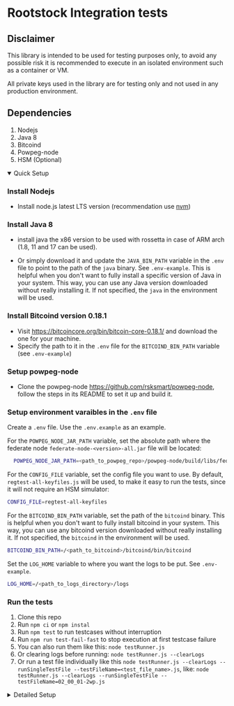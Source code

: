 # Rootstock Integration tests

## Disclaimer

This library is intended to be used for testing purposes only, to avoid any possible risk it is recommended to execute in an isolated environment such as a container or VM.

All private keys used in the library are for testing only and not used in any production environment.

## Dependencies

1) Nodejs
2) Java 8
3) Bitcoind
4) Powpeg-node
5) HSM (Optional)

<details open>
  <summary>Quick Setup</summary>

  ### Install Nodejs

  - Install node.js latest LTS version (recommendation use [nvm](https://formulae.brew.sh/formula/nvm))

  ### Install Java 8

  - install java the x86 version to be used with rossetta in case of ARM arch (1.8, 11 and 17 can be used).
  
  - Or simply download it and update the `JAVA_BIN_PATH` variable in the `.env` file to point to the path of the `java` binary. See `.env-example`.  This is helpful when you don't want to fully install a specific version of Java in your system. This way, you can use any Java version downloaded without really installing it. If not specified, the `java` in the environment will be used.

  ### Install Bitcoind version 0.18.1

  - Visit https://bitcoincore.org/bin/bitcoin-core-0.18.1/ and download the one for your machine.
  - Specify the path to it in the `.env` file for the `BITCOIND_BIN_PATH` variable (see `.env-example`)

  ### Setup powpeg-node

  - Clone the powpeg-node https://github.com/rsksmart/powpeg-node, follow the steps in its README to set it up and build it.

  ### Setup environment varaibles in the `.env` file

  Create a `.env` file. Use the `.env.example` as an example.

  For the `POWPEG_NODE_JAR_PATH` variable, set the absolute path where the federate node `federate-node-<version>-all.jar` file will be located:

  ```bash
    POWPEG_NODE_JAR_PATH=<path_to_powpeg_repo>/powpeg-node/build/libs/federate-node-SNAPSHOT-6.3.0.0-all.jar
  ```

  For the `CONFIG_FILE` variable, set the config file you want to use. By default, `regtest-all-keyfiles.js` will be used, to make it easy to run the tests, since it will not require an HSM simulator:

  ```bash
  CONFIG_FILE=regtest-all-keyfiles
  ```

  For the `BITCOIND_BIN_PATH` variable, set the path of the `bitcoind` binary. This is helpful when you don't want to fully install bitcoind in your system. This way, you can use any bitcoind version downloaded without really installing it. If not specified, the `bitcoind` in the environment will be used.

  ```bash
  BITCOIND_BIN_PATH=/<path_to_bitcoind>/bitcoind/bin/bitcoind
  ```

  Set the `LOG_HOME` variable to where you want the logs to be put. See `.env-example`.

  ```bash
  LOG_HOME=/<path_to_logs_directory>/logs
  ```

  ### Run the tests

   1. Clone this repo
   2. Run `npm ci` or `npm instal`
   3. Run `npm test` to run testcases without interruption
   4. Run `npm run test-fail-fast` to stop execution at first testcase failure
   5. You can also run them like this: `node testRunner.js`
   6. Or clearing logs before running: `node testRunner.js --clearLogs`
   7. Or run a test file individually like this `node testRunner.js --clearLogs --runSingleTestFile --testFileName=<test_file_name>.js`, like: `node testRunner.js --clearLogs --runSingleTestFile --testFileName=02_00_01-2wp.js`

</details>

<details>
  <summary>Detailed Setup</summary>
<details open>
  <summary>Nodejs</summary>
  - Install node.js latest LTS version (recommendation use [nvm](https://formulae.brew.sh/formula/nvm))
</details>

<details open>
  <summary>Java 8</summary>
    - install java the x86 version to be used with rossetta in case of ARM arch (1.8, 11 and 17 can be used).
  
    - Or simply download it and update the `JAVA_BIN_PATH` variable in the `.env` file to point to the path of the `java` binary. See `.env-example`.  This is helpful when you don't want to fully install a specific version of Java in your system. This way, you can use any Java version downloaded without really installing it. If not specified, the `java` in the environment will be used.
</details>

<details open>
  <summary>Bitcoind</summary>

  Current pipeline in jenkins is running bitcoind 0.17, 0.18.1 works for local execution.

  - Download
    - Go to https://bitcoin.org/en/release/v0.18.1 in this page there is the link to the download sources https://bitcoincore.org/bin/bitcoin-core-0.18.1/
  
    - Select the *.tar.gz file according to your OS (for MacOS sillicon [bitcoin-0.18.1-osx64.tar.gz](https://bitcoincore.org/bin/bitcoin-core-0.18.1/bitcoin-0.18.1-osx64.tar.gz))
    to use curl instead use `curl -O https://bitcoin.org/bin/bitcoin-core-0.18.1/bitcoin-0.18.1-osx64.tar.gz`

  - Decompress and copy the path to the folder.
    - Run in terminal `sudo cp <path to bitcoin-core folder>/bin/bitcoin* /usr/local/bin`. Or specify the path to it in the `.env` file for the `BITCOIND_BIN_PATH` variable (see `.env-example`).
  
  - create a folder called bitcoindata in your workspace - this is the folder were the Bitcoin DB is going to be stored.

  - Run to test the bitcoind installation standalone `bitcoind -deprecatedrpc=generate -addresstype=legacy -regtest -printtoconsole -server -rpcuser=rsk -rpcpassword=rsk -rpcport=18332 -txindex -datadir=<path to bitcoindata> $@`
  
</details>

<details open>

  <summary>Powpeg-node</summary>
  
  - A fatjar of the federate node can be used or follow the setup steps in the powpeg-node to run from scratch: https://github.com/rsksmart/powpeg-node.
  - Build the powpeg-node and ensure there's a `federate-node-<version>-all.jar` file available.

</details>

<details open>

  <summary>Environment variables</summary>
  
  Create a `.env` file. Use the `.env.example` as an example.

  For the `POWPEG_NODE_JAR_PATH` variable, set the absolute path where the federate node `federate-node-<version>-all.jar` file will be located:

  ```bash
    POWPEG_NODE_JAR_PATH=<path_to_powpeg_repo>/powpeg-node/build/libs/federate-node-SNAPSHOT-6.3.0.0-all.jar
  ```

  For the `CONFIG_FILE` variable, set the config file you want to use. By default, `regtest-all-keyfiles.js` will be used, to make it easy to run the tests, since it will not require an HSM simulator:

  ```bash
  CONFIG_FILE=regtest-all-keyfiles
  ```

  TODO: add more config files with HSM4 and HSM5 nodes.

  For the `BITCOIND_BIN_PATH` variable, set the path of the `bitcoind` binary. This is helpful when you don't want to fully install bitcoind in your system. This way, you can use any bitcoind version downloaded without really installing it. If not specified, the `bitcoind` in the environment will be used.


  ```bash
  BITCOIND_BIN_PATH=/<path_to_bitcoind>/bitcoind/bin/bitcoind
  ```

</details>

<details>
  <summary>HSM 1 or 2 (optional)</summary>

  If you want to run the tests with at least one powpeg node using HSM 2, then try the following:

  - Clone the HSM repository https://github.com/rootstock/hsm
  
  - Install python 2.7.16 from the python official site https://www.python.org/downloads/release/python-2716/
- 
  - In terminal execute
    - `pip install wheel`
    - `pip install --no-cache secp256k1==0.13.2` (last version 0.14.0 is not working correctly with python 2)
  
    - test the hsm1 by executing `python fedhm-mockup.py`
  
    - follow the readme in hsm repository for hsm2 config.3
  
    - For HSM 1, set the `HSM1_FEDHM_MOCKUP_PATH` environment variable in `.env` to the path where the `fedhm-mockup.py` is located.
  
    - For HSM 2, set the `HSM2_SIM_PATH` environment variable in `.env` to the path where the `sim` is located.
  
    - Set the `CONFIG_FILE` environment variable in `.env` to `regtest-all-hsm1`

</details>

<details>
  <summary>Logs (optional)</summary>

  There are `logback` configuration files in the `config/logback` directory.

  Feel free to change any of the `logback-fed-x.xml` files to include/exclude logs.

  Also, remember to set the `LOG_HOME` environment variable in `.env` file to the absolute path of the directory where you want the logs files to be created. See `.env-example`.

</details> 

<details open>
  <summary>Running the tests</summary>

1. Clone this repo
2. Run `npm ci` or `npm instal`
3. Run `npm test` to run testcases without interruption
4. Run `npm run test-fail-fast` to stop execution at first testcase failure

## Running the tests with a different configuration file

1. Create a configuration file, e.g., `config/anotherconfig.js`
2. In the `.env` file, set the `CONFIG_FILE` to the name of the new config file: `CONFIG_FILE=anotherconfig`
3. Run the tests as usual

## Including/Excluding test cases

Follow normal instructions as described before, replacing step 4 with either:

a. `INCLUDE_CASES=file1,file2 npm test`

which will only test files under `tests` that begin with either `file1` or `file2`.

or

b. `EXCLUDE_CASES=file3,file4 npm test`

which will test everything under `tests` except for test scripts that begin with either `file3` or `file4`.

### Important notice

The test 015 works as a fork test and at the same time is required for the subsequent tests, as it enables the whitelisting HF.
If you are going to run a test that uses whitelisting (020,030,040,050 ATM) make sure to include the case 015 in your custom run.

## Running the tests on an existing running bitcoind and/or federate node(s)

1. Copy the sample: `cp config/regtest.js.sample config/mynewenv.js`
2. If you want to run your own bitcoin node, delete the `btc` section and set `mineInitialBitcoin` to `false`. Then add a `runners.bitcoin` section and set the entries `host`, `rpcUser` and `rpcPassword` with the information of your locally running bitcoin node. For example:

```
runners {
  ...,
  bitcoin: {
    host: '127.0.0.1:18332',
    rpcUser: 'myuser',
    rpcPassword: 'mypassword'
  },
  ...
},
...
```

3. If you want to run one or more of your own federate nodes, add a section `runners.federates` with an array of manually started nodes. Each of these must have: `host` and `publicKeys` with the RPC host and public keys of the already running node, respectively. You can still keep automatically started federate nodes if you want to. Then, you can mix manually and automatically started nodes for e.g. debugging. For example:

```javascript
runners {
  ...,
  federates: [{
    host: '127.0.0.1:5555',
    publicKeys: {
      btc: '02cd53fc53a07f211641a677d250f6de99caf620e8e77071e811a28b3bcddf0be1',
      rsk: '02cd53fc53a07f211641a677d250f6de99caf620e8e77071e811a28b3bcddf0be1',
      mst: '02cd53fc53a07f211641a677d250f6de99caf620e8e77071e811a28b3bcddf0be1',
    },
    nodeId: '62634ab57dae9cb373a5d536e66a8c4f67468bbcfb063809bab643072d78a1243bd206c2c7a218d6ff4c9a185e71f066bd354e5267875b7683fbc70a1d455e87'
  }, {
    host: '127.0.0.1:6666',
    publicKeys: {
      btc: '031da807c71c2f303b7f409dd2605b297ac494a563be3b9ca5f52d95a43d183cc5',
      rsk: '031da807c71c2f303b7f409dd2605b297ac494a563be3b9ca5f52d95a43d183cc5',
      mst: '031da807c71c2f303b7f409dd2605b297ac494a563be3b9ca5f52d95a43d183cc5',
    },
    nodeId: '72634ab57dae9cb373a5d536e76a8c4f67468bbcfb063809bab643072d78a1243bd206c2c7a218d6ff4c9a185e71f066bd354e5267875b7683fbc70a1d455e84'
  }],
  ...
},
...
```

4. Run the tests on the `mynewenv` environment like so:

```
NODE_ENV=mynewenv npm test
```

## Clearing the logs automatically before running tests

To clear the logs before running new tests, run the following command:

```
node testRunner.js --clearLogs
```

## Running the tests multiple times

### Running all tests multiple times from scratch

To run all tests multiple times from scratch, right after all tests finished running, run:

> node testRunner.js --clearLogs --runTestsMultipleTimes

You can specify how many times to run all tests from scratch by adding the times to run them in the `RUN_ALL_TESTS_THESE_TIMES` property in the `.env` file.

Remember to copy the `.env-example` file and rename it as `.env` file.

Or, you can pass te times you want to run the tests from scratch using the `--times` flag, like this:

> node testRunner.js --clearLogs --runTestsMultipleTimes --times=3

The `node testRunner.js --clearLogs --runTestsMultipleTimes` command is executing the file `multipleTestExecutionsRunner.js`, which uses `shelljs` to execute the script `npm run test-fail-fast` in a loop and counts the failures and print some information to the console.

### Running a specific test file multiple times

To run a specific test file multiple times, include the test file name in the `INCLUDE_CASES` property in the `.env` file, like:

```
INCLUDE_CASES=01_01_01-pre_orchid_2wp.js
```

Then update the `RUN_EACH_TEST_FILE_THESE_TIMES` property in the `.env` file to indicate how many times to run this single file.

Then run the tests as usual:

> npm run test

Or:

> npm run test-fail-fast

*Note*

Remember that with this approach we are not running the test file from scratch every time. Each test run will run in the same instance as the others, meaning, it will use the same `btc` and `rsk` networks with the same state. If you don't want this, then use the approach described above `Running all tests multiple times from scratch`.

To run specific test files from scratch, use the same setup described in this section, and for the script instead run:

> node testRunner.js --runTestsMultipleTimes

This will run specific test files from scratch.

If you set `RUN_EACH_TEST_FILE_THESE_TIMES` to a value greater than 1 and also set `RUN_ALL_TESTS_THESE_TIMES` to a value greater than one at the same time, then the tests files specified in `INCLUDE_CASES` will run `RUN_EACH_TEST_FILE_THESE_TIMES` by `RUN_ALL_TESTS_THESE_TIMES` times, which may not be what you desire. So, remember to only set one of these to a value greater than 1 at a time, or both if you know what you're doing.

Remember to run `...activate_x_fork.js` file if running a file test that depends on an unactivated fork.

For example, if you only wants to run `01_03_54-post-papyrus_coinbase_information.js`, you first need to run `01_03_50-activate_papyrus_fork.js`.

Make sure you have enough memory before running the tests, close unnecessary projects and apps. Sometimes the fits cannot build properly if it doesn't have enough memory.

## Running a single file test

Most of the tests are dependant on some previous state of the blockchain to function properly and thus cannot be run individually.

To fix this, we can have a function called `fulfillRequirementsToRunAsSingleTestFile` in each test file that acts as a utility to make the blockchain be at the state where our test will run properly without depending on other previous tests.

This is useful specially during development that most of the time that we spent adding or updating tests is waiting for all the tests before our test to run.
If our test is one of the last tests, then we will potentially wait more than 15 minutes for the build to reach our test.

To run a test file that has the `fulfillRequirementsToRunAsSingleTestFile` function, simply run the following `npm` command:

> node testRunner.js --clearLogs --runSingleTestFile --testFileName=<filename.js>

For example:

> node testRunner.js --clearLogs --runSingleTestFile --testFileName=01_02_51-post_wasabi_fed_pubkeys_fork.js

The command `--runSingleTestFile` will execute the `runSingleTestFile` function declared in file `singleTestFileRunner.js` which has some simple logic:

1 - It will assign the `01_02_51-post_wasabi_fed_pubkeys_fork.js` test file name to the `process.env.INCLUDE_CASES` variable. Since it will be the one in that `INCLUDE_CASES` variable, then only that test file will be run.

2 - It will setup a boolean `process.env.RUNNING_SINGLE_TEST_FILE` variable to `true` so the `fulfillRequirementsToRunAsSingleTestFile` function can check if it needs to manually take the blockchain to a state where the test file can run or not.

The test file should have a `fulfillRequirementsToRunAsSingleTestFile` function to be called in the `before` function because each test file has different requirements to be able to run. Some will need to mine blocks, fund the bridge, activate 1 or more forks, etc. Some will be able to run without any prior preparation.

Another advantage of this is that it will allow us to understand exactly what each test really needs in order to run, reducing uncertainties.

To indicate a fork name to be used in the `fulfillRequirementsToRunAsSingleTestFile` function, you can specify a `--forkName=<forkName>` parameter, for example, passing the fork name `fingerroot500`:

> node testRunner.js --runSingleTestFile --testFileName=02_00_01-2wp.js --forkName=fingerroot500

Clearing logs:

> node testRunner.js --clearLogs --runSingleTestFile --testFileName=02_00_01-2wp.js --forkName=fingerroot500

> The parameters can be passed in any order. The `--forkName` param is optional.

This is when the `fulfillRequirementsToRunAsSingleTestFile` function needs a fork name that needs to be dynamically passed. For example, the `2wp.js` file is run multiple times with different forks. We cannot simply hardcode which fork to use or to use the latest, because sometimes we will need to run it with a fork passed dynamically.

</details> 

<details>
  <summary>Configurations</summary>

## Configurations

The runners will override certain configurations.
**Be aware that if you modify your config files for each of these entries it will be ignored and overriden by the runners. This doesn't apply for the node you run on your own.**
Some of them are listed below:

* General configurations. We will send the command argument `--regtest` to use the default regtest configurations for the node.
* Miner. the node miner will be disabled by manual configuration to let the test mine manually using evm_mine.
* Signers. Using the configuration from each federate node we will decide whether we need or not to start HSM signers. Additionally we will override the signer's configuration on each node. See [here](#using-hsm) for more details about HSM specific configurations. If you don't have/want to use HSM, use [this guide](#not-using-hsm) instead.
* RPC port. The port used for RPC communication will be overriden using a tool to detect available ports (between 30000 and 30100)
* Peer port. Same as RPC port, we are using the same port range to get available ports.

### Important information regarding config files

One of the settings in regtest.js `nodeId` MUST match the value for each node in its corresponding config file. You can find this value under `peer`.
The config file will have at least 2 values under `peer`:
* nodeId: just for reference, to be used in the regtest.js configuration.
* privateKey: the value that the node will use to obtain the corresponding `nodeId` and `publicKey`.
It's important to note that both `nodeId` and `privateKey` must be in sync, or else the integration test will fail.

### Using HSM

There is a specific section in each federate element to determine how to start the HSM signer.
```
hsmConfigs: {
  version: '1',
  keyPath: '../configs/keys/reg1.key',
  serverPath: '/your-path-to-hsm-source-code/simulator/fedhm-mockup.py',
  port: '9999'
  printOutput: true
}
```

* version: indicates which version of HSM should be used. By default uses '1'. Accepted values are: 1, 2, 2_stateless (this version is just temporary required and will be removed in the future).
* keyPath: only needed if you are using the mockup or the emulator. The format of this file depends on the version of the HSM used.
* serverPath: path to the source code of the HSM signer.
* port: only needed if you want to use a fixed port. By default it will try to get a free port from the range 40000 to 40100.
* printOutput: enables/disables the specific output of the HSM server.

#### keyPath for HSM 2
The emulator expects to receive a valid JSON file that must respect the following format:
```
{
  "m/44'/1'/0'/0/0": "PRIVATE_KEY",
  "m/44'/1'/0'/0/1": "PRIVATE_KEY",
  "m/44'/1'/0'/0/2": "PRIVATE_KEY"
}
```
These derivation paths correspond to the following key ids:
```
BTC key id - m/44'/1'/0'/0/0
RSK key id - m/44'/1'/0'/0/1
MST key id - m/44'/1'/0'/0/2
```

### Not using HSM

If you don't want to use HSM you can fallback to keyfile signer. To do this you will have to do three things:
1. delete/comment the hsmConfigs section in your federate elements.
2. override the default config file settings to use keyfile.
3. add `publicKeys` config with each key type (`btc`, `rsk` and `mst`). This is required due to key control and federation change testing (the latter only for non-genesis federate members). The public key must be obtained deriving it from the private key specified in the config files (see #2). If you don't know how to calculate it, you can use this website [www.bitaddress.org](https://www.bitaddress.org) going directly to the wallet details tab and copy/pasting the private key there. The value you want is the public key compressed.

To override the settings you have two ways:
* Go directly to the config file and replace the signer section of the federator to match the following:
```
signers {
  BTC {
    type = "keyFile"
    path = "/path-to-utilities/configs/keys/reg1-btc.key"
  }
  RSK {
    type = "keyFile"
    path = "/path-to-utilities/configs/keys/reg1-rsk.key"
  }
}
```
* Specify a custom config that overrides the original config. To do so you would have to add a customConfig element in the federate elements as follows:
```
customConfig: {
  'federator.signers.BTC.type': 'keyFile',
  'federator.signers.BTC.path': '/path-to-utilities/configs/keys/reg1-btc.key',
  'federator.signers.BTC.type': 'keyFile',
  'federator.signers.BTC.path': '/path-to-utilities/configs/keys/reg1-rsk.key'
}
```

Both ways are valid, but keep in mind that the config files are controlled by git so make sure to avoid pushing an unwanted modification.

</details> 


<details open>
  <summary>Additional considerations</summary>

- Run ``` bash configure.sh ``` in order to run ``` chmod 400 ``` to the keys on ``` config/node-keys ```.

- In case ```Sync ``` testcase fails, run command ``` ps aux | grep java ``` and check services. In case of having related processes running, kill them or reboot your system. It could also be related to having an instance of bitcoind running.

</details> 

</details>